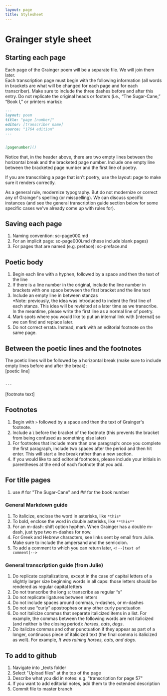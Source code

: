 ```yaml
---
layout: page
title: Stylesheet
---
```


# Grainger style sheet  

## Starting each page  
Each page of the Grainger poem will be a separate file. We will join them later.  
Each transcription page must begin with the following information (all words in brackets are what will be changed for each page and for each transcriber). Make sure to include the three dashes before and after this entry. Do not replicate the original heads or footers (i.e., “The Sugar-Cane,” “Book I,” or printers marks):

~~~ markdown
---
layout: poem
title: "page [number]"
editor: [transcriber name]
source: "1764 edition"
---


[pagenumber]()
~~~

Notice that, in the header above, there are two empty lines between the horizontal break and the bracketed page number. Include one empty line between the bracketed page number and the first line of poetry.

If you are transcribing a page that isn't poetry, use the layout: page to make sure it renders correctly.

As a general rule, modernize typography. But do not modernize or correct any of Grainger's spelling (or misspelling). We can discuss specific instances (and see the general transcription guide section below for some specific cases we've already come up with rules for).

## Saving each page
1. Naming convention: sc-page000.md
2. For an implicit page: sc-page000i.md (these include blank pages)
3. For pages that are named (e.g. preface): sc-preface.md

## Poetic body  
1. Begin each line with a hyphen, followed by a space and then the text of the line
2. If there is a line number in the original, include the line number in brackets with one space between the first bracket and the line text
4. Include an empty line in between stanzas  
\*Note: previously, the idea was introduced to indent the first line of each stanza. This idea will be revisited at a later time as we transcribe. In the meantime, please write the first line as a normal line of poetry.
5. Mark spots where you would like to put an internal link with [internal] so we can find and replace later.
6. Do not correct errata. Instead, mark with an editorial footnote on the same page.


## Between the poetic lines and the footnotes
The poetic lines will be followed by a horizontal break (make sure to include empty lines before and after the break):  
[poetic line]
~~~ markdown

---

~~~
[footnote text]

## Footnotes  
1. Begin with `>` followed by a space and then the text of Grainger's footnote.
2. Include a \ before the bracket of the footnote (this prevents the bracket from being confused as something else later)
3. For footnotes that include more than one paragraph: once you complete the first paragraph, include two spaces after the period and then hit enter. This will start a line break rather than a new section. 
4. If you would like to add editorial footnotes, please include your initials in parentheses at the end of each footnote that you add.

## For title pages
1. use \# for "The Sugar-Cane" and \#\# for the book number

### General Markdown guide  
1. To italicize, enclose the word in asterisks, like `*this*`  
2. To bold, enclose the word in double asterisks, like `**this**`
3. For an m-dash: shift option hyphen. When Grainger has a double m-dash, just type two m-dashes for now. 
4. For Greek and Hebrew characters, see links sent by email from Julie. Make sure to include the ampersand and the semicolon.
5. To add a comment to which you can return later, `<!--[text of comment]-->`   

### General transcription guide (from Julie)  
1. Do replicate capitalizations, except in the case of capital letters of a slightly larger size beginning words in all caps: those letters should be rendered as regular capital letters
2. Do not transcribe the long s: transcribe as regular “s”
3. Do not replicate ligatures between letters
4. Do not include spaces around commas, n-dashes, or m-dashes
5. Do not use “curly” apostrophes or any other curly punctuation
6. Do not italicize commas that separate italicized items in a list. For example, the commas between the following words are not italicized (and neither is the closing period): *horses*, *cats*, *dogs*.
7. Do italicize commas and other punctuation if they appear as part of a longer, continuous piece of italicized text (the final comma is italicized as well). For example, *It was raining horses, cats, and dogs.*

## To add to github
1. Navigate into \_texts folder
2. Select "Upload files" at the top of the page
3. Describe what you did in notes: e.g. "transcription for page 57"
4. If you want to add editorial notes, add them to the extended description
5. Commit file to master branch


